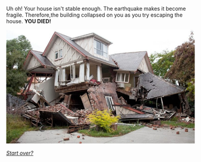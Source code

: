 Uh oh! Your house isn't stable enough. The earthquake makes it become fragile. Therefore,the building collapsed on you as you try escaping the house. **YOU DIED!**

<img src="break.jpeg" alt="House breaking down">

[_Start over?_](../intro/beginning.md)
